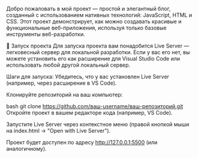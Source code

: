 Добро пожаловать в мой проект — простой и элегантный блог, созданный с использованием нативных технологий: JavaScript, HTML и CSS. Этот проект демонстрирует, как можно создавать красивые и функциональные веб-приложения, используя только базовые инструменты веб-разработки.

🚀 Запуск проекта
Для запуска проекта вам понадобится Live Server — легковесный сервер для локальной разработки. Если у вас его нет, вы можете установить его как расширение для Visual Studio Code или использовать любой другой локальный сервер.

Шаги для запуска:
Убедитесь, что у вас установлен Live Server (например, через расширение в VS Code).

Клонируйте репозиторий на ваш компьютер:

bash
git clone https://github.com/ваш-username/ваш-репозиторий.git
Откройте проект в вашем редакторе кода (например, VS Code).

Запустите Live Server через контекстное меню (правой кнопкой мыши на index.html → "Open with Live Server").

Проект будет доступен по адресу http://127.0.0.1:5500 (или аналогичному).
